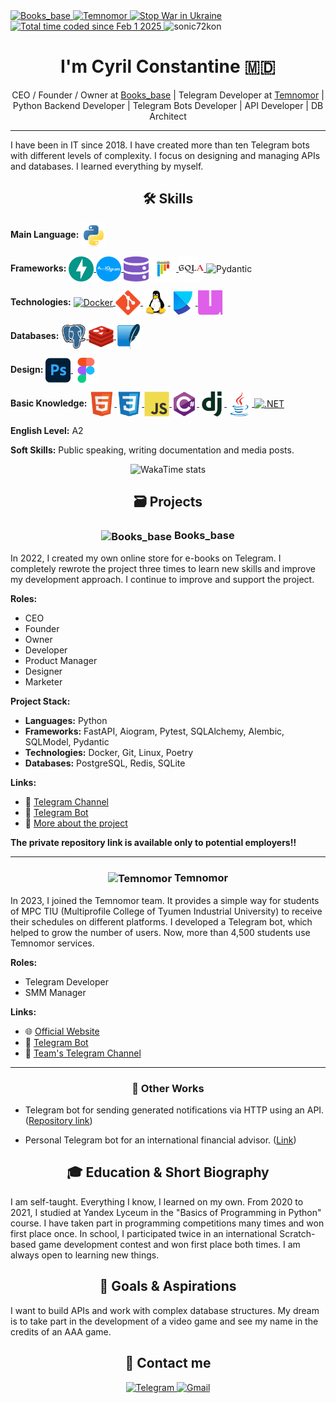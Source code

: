 <div align="left">
    <a href="https://telegra.ph/Books-base-EN-10-18">
        <img src="https://img.shields.io/badge/Books__base-815720?logo=data:image/svg+xml;base64,PHN2ZyB3aWR0aD0iMzIiIGhlaWdodD0iMzIiIHZpZXdCb3g9IjAgMCA1MTIgNTEyIiBmaWxsPSJub25lIiB4bWxucz0iaHR0cDovL3d3dy53My5vcmcvMjAwMC9zdmciPgo8cmVjdCB3aWR0aD0iMjM5LjI1MiIgaGVpZ2h0PSIyMzkuMjUyIiBmaWxsPSIjOUU3MzM5Ii8%2BCjxyZWN0IHg9IjI3Mi43NDgiIHdpZHRoPSIyMzkuMjUyIiBoZWlnaHQ9IjIzOS4yNTIiIGZpbGw9IiNEQzlFNUEiLz4KPHJlY3QgeD0iMjcyLjc0OCIgeT0iMjcyLjc0OCIgd2lkdGg9IjIzOS4yNTIiIGhlaWdodD0iMjM5LjI1MiIgZmlsbD0iI0VCRDZDMCIvPgo8cmVjdCB5PSIyNzIuNzQ4IiB3aWR0aD0iMjM5LjI1MiIgaGVpZ2h0PSIyMzkuMjUyIiBmaWxsPSIjRTRDNDlBIi8%2BCjwvc3ZnPgo%3D" alt="Books_base" />
    </a>
    <a href="https://temnomor.ru">
        <img src="https://img.shields.io/badge/Temnomor-66a0ff" alt="Temnomor" />
    </a>
    <a href="https://news.un.org/ru/focus/ukraina">
        <img src="https://img.shields.io/badge/Stop_the_war-in_Ukraine-FFD500?style=flat&labelColor=005BBB" alt="Stop War in Ukraine" />
    </a>
    <a href="https://wakatime.com/@b32f9d4b-0b41-4f2e-9ac8-be321ff3155f">
        <img src="https://wakatime.com/badge/user/b32f9d4b-0b41-4f2e-9ac8-be321ff3155f.svg" alt="Total time coded since Feb 1 2025" />
    </a>
    <img src="https://komarev.com/ghpvc/?username=sonic72kon&label=Profile%20views&color=0e75b6&style=flat" alt="sonic72kon" />
</div>

<h1 align="center">I'm Cyril Constantine 🇲🇩</h1>

<div align="center">
    CEO / Founder / Owner at <a href="https://telegra.ph/Books-base-EN-10-18">Books_base</a> | Telegram Developer at <a href="https://temnomor.ru">Temnomor</a> | Python Backend Developer | Telegram Bots Developer | API Developer | DB Architect
</div>

---

I have been in IT since 2018. I have created more than ten Telegram bots with different levels of complexity. I focus on designing and managing APIs and databases. I learned everything by myself.

<h2 align="center">🛠 Skills</h2>

**Main Language:**
<a href="https://www.python.org/">
    <img src="images/icons/python.svg" alt="Python" width="40" height="40" align="center" />
</a>

**Frameworks:**
<a href="https://fastapi.tiangolo.com/">
    <img src="images/icons/fastapi.svg" alt="FastAPI" width="40" height="40" align="center" />
</a>
<a href="https://aiogram.dev/">
    <img src="images/icons/aiogram.svg" alt="Aiogram" width="40" height="40" align="center" />
</a>
<a href="https://sqlmodel.tiangolo.com/" style="display: inline-block; text-decoration: none; color: inherit;">
    <img src="images/icons/sqlmodel.svg" alt="SQLModel" width="40" height="40" align="center" />
</a>
<a href="https://docs.pytest.org/en/stable/">
    <img src="images/icons/pytest.svg" alt="Pytest" width="40" height="40" align="center" />
</a>
<a href="https://www.sqlalchemy.org/">
    <img src="images/icons/sqlalchemy.svg" alt="SQLAlchemy" width="40" height="40" align="center" />
</a>
<a href="https://docs.pydantic.dev/latest/" style="display: inline-block; text-decoration: none; color: inherit;">
    <img src="images/icons/pydantic.svg" alt="Pydantic" width="40" height="40" align="center">
</a>

**Technologies:**
<a href="https://www.docker.com/">
    <img src="images/icons/docker.svg" alt="Docker" width="40" height="40" align="center" />
</a>
<a href="https://git-scm.com/">
    <img src="images/icons/git.svg" alt="Git" width="40" height="40" align="center" />
</a>
<a href="https://www.linux.org/">
    <img src="images/icons/linux.svg" alt="Linux" width="40" height="40" align="center" />
</a>
<a href="https://python-poetry.org/">
    <img src="images/icons/poetry.svg" alt="Poetry" width="40" height="40" align="center" />
</a>
<a href="https://docs.astral.sh/uv/">
    <img src="images/icons/uv.svg" alt="UV" width="40" height="40" align="center" />
</a>

**Databases:**
<a href="https://www.postgresql.org/">
    <img src="images/icons/postgresql.svg" alt="PostgreSQL" width="40" height="40" align="center" />
</a>
<a href="https://redis.io/">
    <img src="images/icons/redis.svg" alt="Redis" width="40" height="40" align="center" />
</a>
<a href="https://www.sqlite.org/">
    <img src="images/icons/sqlite.svg" alt="SQLite" width="40" height="40" align="center" />
</a>

**Design:**
<a href="https://www.adobe.com/products/photoshop.html">
    <img src="images/icons/photoshop.svg" alt="Photoshop" width="40" height="40" align="center" />
</a>
<a href="https://www.figma.com/">
    <img src="images/icons/figma.svg" alt="Figma" width="40" height="40" align="center" />
</a>

**Basic Knowledge:**
<a href="https://developer.mozilla.org/en-US/docs/Web/HTML">
    <img src="images/icons/html5.svg" alt="HTML" width="40" height="40" align="center" />
</a>
<a href="https://developer.mozilla.org/en-US/docs/Web/CSS">
    <img src="images/icons/css3.svg" alt="CSS" width="40" height="40" align="center" />
</a>
<a href="https://developer.mozilla.org/en-US/docs/Web/JavaScript">
    <img src="images/icons/javascript.svg" alt="JavaScript" width="40" height="40" align="center" />
</a>
<a href="https://learn.microsoft.com/en-us/dotnet/csharp/">
    <img src="images/icons/csharp.svg" alt="C#" width="40" height="40" align="center" />
</a>
<a href="https://www.djangoproject.com/">
    <img src="images/icons/django.svg" alt="Django" width="40" height="40" align="center" />
</a>
<a href="https://www.java.com/">
    <img src="images/icons/java.svg" alt="Java" width="40" height="40" align="center" />
</a>
<a href="https://dotnet.microsoft.com/">
    <img src="images/icons/dotnet.svg" alt=".NET" width="40" height="40" align="center" />
</a>

**English Level:** A2

**Soft Skills:** Public speaking, writing documentation and media posts.

<div align="center">
    <img src="https://github-readme-stats.vercel.app/api/wakatime?username=cyrilcon&layout=compact" alt="WakaTime stats" />
</div>

<h2 align="center">🗃️ Projects</h2>

<h3 align="center">
    <img src="images/icons/books_base.svg" alt="Books_base" width="30" height="30" align="center"> Books_base
</h3>

In 2022, I created my own online store for e-books on Telegram. I completely rewrote the project three times to learn new skills and improve my development approach. I continue to improve and support the project.

**Roles:** 
- CEO
- Founder
- Owner
- Developer
- Product Manager
- Designer
- Marketer

**Project Stack:**
- **Languages:** Python
- **Frameworks:** FastAPI, Aiogram, Pytest, SQLAlchemy, Alembic, SQLModel, Pydantic
- **Technologies:** Docker, Git, Linux, Poetry
- **Databases:** PostgreSQL, Redis, SQLite

**Links:**
- 📢 [Telegram Channel](https://t.me/Books_base)
- 🤖 [Telegram Bot](https://t.me/Books_base_bot)
- 📄 [More about the project](https://telegra.ph/Books-base-EN-10-18)

**The private repository link is available only to potential employers!!**

---

<h3 align="center">
    <img src="images/icons/temnomor.svg" alt="Temnomor" width="30" height="30" align="center"> Temnomor
</h3>

In 2023, I joined the Temnomor team. It provides a simple way for students of MPC TIU (Multiprofile College of Tyumen Industrial University) to receive their schedules on different platforms. I developed a Telegram bot, which helped to grow the number of users. Now, more than 4,500 students use Temnomor services.

**Roles:**
- Telegram Developer
- SMM Manager

**Links:**
- 🌐 [Official Website](https://temnomor.ru)
- 🤖 [Telegram Bot](https://t.me/temnomor_bot)
- 📢 [Team's Telegram Channel](https://t.me/temnomor)

---

<h3 align="center">💼 Other Works</h3>

- Telegram bot for sending generated notifications via HTTP using an API. ([Repository link](https://github.com/Sonic72kon/tg-notify-bot))

- Personal Telegram bot for an international financial advisor. ([Link](https://t.me/ekonstantinow_bot))

<h2 align="center">🎓 Education & Short Biography</h2>

I am self-taught. Everything I know, I learned on my own. From 2020 to 2021, I studied at Yandex Lyceum in the "Basics of Programming in Python" course. I have taken part in programming competitions many times and won first place once. In school, I participated twice in an international Scratch-based game development contest and won first place both times. I am always open to learning new things.

<h2 align="center">🎯 Goals & Aspirations</h2>

I want to build APIs and work with complex database structures. My dream is to take part in the development of a video game and see my name in the credits of an AAA game.

<h2 align="center">📨 Contact me</h2>

<div align="center">
    <a href="https://t.me/cyrilcon">
        <img src="https://img.shields.io/badge/Telegram-2CA5E0?style=for-the-badge&logo=telegram&logoColor=white" alt="Telegram" />
    </a>
    <a href="mailto:constantine.sonic@gmail.com">
        <img src="https://img.shields.io/badge/Gmail-D14836?style=for-the-badge&logo=gmail&logoColor=white" alt="Gmail" />
    </a>
</div>
